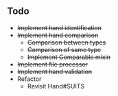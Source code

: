 Todo
-

- <del>Implement hand identification</del>
- <del>Implement hand comparison</del>
  - <del>Comparison between types</del>
  - <del>Comparison of same type</del>
  - <del>Implement Comparable mixin</del>
- <del>Implement file processor</del>
- <del>Implement hand validation</del>
- Refactor
  - Revisit Hand#SUITS
